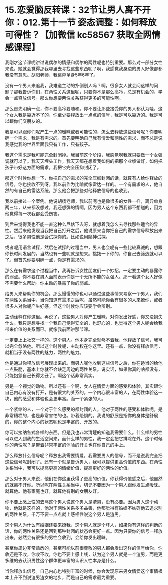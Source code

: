 # 15.恋爱脑反转课：32节让男人离不开你：012.第十一节 姿态调整：如何释放可得性？【加微信 kc58567 获取全网情感课程】

我刚才这节课呢讲过说偶尔的情感和偶尔的两性呢也特别重要。那么对一部分女性来说，她就会觉得那我哪里去寻找这些东西呢？啊，我感觉我身边的男人好像都都我没有意思。胡阳老师，我离异单身5年6年了。

没有一个男人来追我，我难道主动的扑倒别人吗？啊，很多女人就会问这样的问题？那我告诉你们，在两性关系这里呢，只要你不是那么高冷，总是有机会的，学会一点释放信号。那么你想要两性关系获得更多的可能性啊。

那么首先明确一点，你不要高冷要随和。你不要让那些接受你的男人都认为哇，这个女人我是靠近不了的，你至少要释放出一点点的信号，我是可以靠近的。我是可以跟你们交朋友的。

我是可以跟你们呢产生一点的暧昧或者可能性的，怎么去释放这些信号呢？你要明确一个需求，我是有需求的。首先要明确自己我有情爱和两性的需求，而不总是说我感觉我的世界里面我只有工作，只有孩子。

我这个需求是我可能完全封闭掉。我目前这个阶段，我感觉啊我就只要做一个女强调就可以了。我天天埋头工作，我天天都在想着我如何的把那个业绩做好，如何把孩子带好这方面的需求，我把它完全压抑封闭了。

那这个时候你想一下，你把自己的需求的完全压抑封闭的话，就算有人给你释放的信号，你也接收不到呀。我以前作为比喻就像雷达一样的。一个有需求的人，他自然的有自己的雷达系统，那么他会把那些对他释放信号的也收到。

我以前接过一个案例。他说胡杨老师，我以前呢也是像很多的女性一样，离异单身两三年，从来都没想过，我还想弹的情啊，因为男人这个东西我都不想碰的，因为他觉得每一次我都会受伤害。

到后来觉得我也不能一直这种么尼估下去呀，就想着我怎么去寻找那些适合的异性。然后来他发现当我把自己打开之后，他说原来当你把自己的需求信号释放出来之后，很多男性他是会试探你的。比如说用隐神试探。

或者呢用语言试探，然后在试探的过程当中，男人也会呢有一些比较真诚的，想跟你长时间发展的。当然也有一些呢就是想来。挑拨一下你的，你自己去筛选就可以了。但首先你要明确一点，你是有需求的。

那么在有需求这个过程当中，我再告诉女性朋友们一个妙招，一定要主动的暴露你的弱点。你不要在男人面前表示你是一个无所不能的女强人。那一看这个女人好像不需要什么帮助。你主动的暴露了你的弱点。

给男人来帮助你的机会。那么慢慢的你也可以通过这些事情来考察一个男人，我们在两性关系当中，当你知道有需求之后呢，虽然可能你会有很多的人来撩你，或者很多人对你呢产生好感。但这个时候你应该要学会辨别。

主动诠释在你这里。再说了，这些男人对你产生暧昧，对你发出好感，你又没损失什么。我只是想寻找一个我自己觉得安全的，也舒心的，也觉得这个男人呢会给我带来价值的关系而已。就像我前面讲那节课。

一定要上上社交一样的。这个男人。他本身完全就够不着我，他释放了信号，我可以完全忽略他。所以这个时候呢，主动权在你这里。还有一点，你没有释放信号，就相当于没有两性的魅力，两性的魅力。

他是通过你释放信号展现出来的。而男人呢他收到这些信号之后，你在适当的给他一点鼓励，基本上你就不会缺乏周边的两性关系。说实话，如果你真的啥都没有，只能抱怨自己长得太丑了。啊这个话非常真实。

男是一个视觉的动物。所以还有一个啊，女人在情爱方面的感受和体验，其实跟你自己内心有没有打开，是有很大的关系的。一个内心很丰富的人，在两性体验这一块，他的感受和体验也会更丰富。而一个紧张的人。

一个紧缩的人，一个对于什么感受的都封闭的人，他对于两性的感受和体验呢，是非常糟糕的，也是非常害怕的也。带着恐惧的。我说的舒展是指你的身体是舒展的，你的整个内心的状态呢也是丰富的、开放的。

你可以接纳各式各样的东西。但是我也非常清楚的知道我需要什么。什么样的男性可以进入到我的生活空间来，而什么样的男性，我一定会把它排除在外。这个时候你的两性呢？是带着非常丰富的体验的开关也在你自己的手上。

那么释放什么信号呢？释放出我需要情爱，我需要男人的信号，而不是说我完全把这些信号呢封闭了。还有一个就是告诉男人，我可以提供更高价值的东西。在两性关系当中，我可以提高更高的情绪价值，提高更好的两性的价值。

那么对于男人来说，他们在你这里获得了更高的价值，你获得价值感之后，他自然的就离不开你。所以呢在两性关系当中，切记不要因为一个男人跟你发生点暧昧。就算他。他有家庭也好，就算他有别的女朋友好。

你不要上感上性的去骂这个男人说这个男人是渣男，没有必要。因为男人这个动物，他就是这样的，他对于两性关系多多益善，他都觉得有婚姻不妨碍他去追求别的两性关系，千万不要一点点就上感相性说这个男人是渣男。

这个男人为什么有婚姻还要来撩我，这个男人就是个坏人，如果你有这样的判断的话，你的两性关系还是回到那种封闭的状态会更好一点。因为只要你的信号一释放出来，必然会有很多的男性会收到，会给你发出暧昧。

甚至你周边非常熟悉的，甚至可能以前很尊敬的男人都会发出这样的信号给你，你收还是不收，你收不收，你也不要上感上线，认为这个男人就是一个渣男，而是更多维的去认识男性这个群体更丰富的认识人性本身是什么。

当你释放出信号。自己内心也特别丰富的时候，你会发现原来男女情爱这个事情根本上升不到说渣男渣女的地步，而是自己的需求最为重要。

